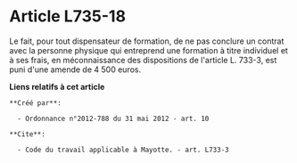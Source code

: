 # Article L735-18

Le fait, pour tout dispensateur de formation, de ne pas conclure un contrat avec la personne physique qui entreprend une
formation à titre individuel et à ses frais, en méconnaissance des dispositions de l'article L. 733-3, est puni d'une amende
de 4 500 euros.

**Liens relatifs à cet article**

	**Créé par**:

	  - Ordonnance n°2012-788 du 31 mai 2012 - art. 10

	**Cite**:

	  - Code du travail applicable à Mayotte. - art. L733-3
